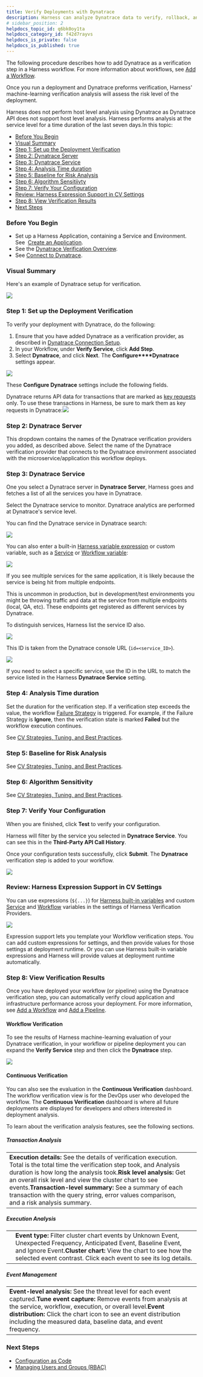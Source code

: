 ```yaml
---
title: Verify Deployments with Dynatrace
description: Harness can analyze Dynatrace data to verify, rollback, and improve deployments.
# sidebar_position: 2
helpdocs_topic_id: q6bk0oy1ta
helpdocs_category_id: f42d7rayvs
helpdocs_is_private: false
helpdocs_is_published: true
---
```


The following procedure describes how to add Dynatrace as a verification step in a Harness workflow. For more information about workflows, see [Add a Workflow](https://docs.harness.io/article/m220i1tnia-workflow-configuration).

Once you run a deployment and Dynatrace preforms verification, Harness' machine-learning verification analysis will assess the risk level of the deployment.

Harness does not perform host level analysis using Dynatrace as Dynatrace API does not support host level analysis. Harness performs analysis at the service level for a time duration of the last seven days.In this topic:

* [Before You Begin](#before_you_begin)
* [Visual Summary](#visual_summary)
* [Step 1: Set up the Deployment Verification](#step_1_set_up_the_deployment_verification)
* [Step 2: Dynatrace Server](#step_2_dynatrace_server)
* [Step 3: Dynatrace Service](#step_3_dynatrace_service)
* [Step 4: Analysis Time duration](#step_4_analysis_time_duration)
* [Step 5: Baseline for Risk Analysis](#step_5_baseline_for_risk_analysis)
* [Step 6: Algorithm Sensitiivty](#step_6_algorithm_sensitiivty)
* [Step 7: Verify Your Configuration](#step_7_verify_your_configuration)
* [Review: Harness Expression Support in CV Settings](#review_harness_expression_support_in_cv_settings)
* [Step 8: View Verification Results](#step_8_view_verification_results)
* [Next Steps](#next_steps)

### Before You Begin

* Set up a Harness Application, containing a Service and Environment. See  [Create an Application](https://docs.harness.io/article/bucothemly-application-configuration).
* See the [Dynatrace Verification Overview](../continuous-verification-overview/concepts-cv/dynatrace-verification-overview.md).
* See [Connect to Dynatrace](1-dynatrace-connection-setup.md).

### Visual Summary

Here's an example of Dynatrace setup for verification.

![](./static/3-verify-deployments-with-dynatrace-00.png)

### Step 1: Set up the Deployment Verification

To verify your deployment with Dynatrace, do the following:

1. Ensure that you have added Dynatrace as a verification provider, as described in [Dynatrace Connection Setup](1-dynatrace-connection-setup.md).
2. In your Workflow, under **Verify Service**, click **Add Step**.
3. Select **Dynatrace**, and click **Next**. The **Configure****Dynatrace** settings appear.

![](./static/3-verify-deployments-with-dynatrace-01.png)

These **Configure Dynatrace** settings include the following fields.

Dynatrace returns API data for transactions that are marked as [key requests](https://www.dynatrace.com/support/help/how-to-use-dynatrace/transactions-and-services/monitoring/monitor-key-requests/) only. To use these transactions in Harness, be sure to mark them as key requests in Dynatrace:![](./static/3-verify-deployments-with-dynatrace-02.png)

### Step 2: Dynatrace Server

This dropdown contains the names of the Dynatrace verification providers you added, as described above. Select the name of the Dynatrace verification provider that connects to the Dynatrace environment associated with the microservice/application this workflow deploys.

### Step 3: Dynatrace Service

One you select a Dynatrace server in **Dynatrace Server**, Harness goes and fetches a list of all the services you have in Dynatrace.

Select the Dynatrace service to monitor. Dynatrace analytics are performed at Dynatrace's service level.

You can find the Dynatrace service in Dynatrace search:

[![](./static/3-verify-deployments-with-dynatrace-03.png)](./static/3-verify-deployments-with-dynatrace-03.png)

You can also enter a built-in [Harness variable expression](https://docs.harness.io/article/9dvxcegm90-variables) or custom variable, such as a [Service](https://docs.harness.io/article/eb3kfl8uls-service-configuration) or [Workflow variable](https://docs.harness.io/article/766iheu1bk-add-workflow-variables-new-template):

[![](./static/3-verify-deployments-with-dynatrace-05.png)](./static/3-verify-deployments-with-dynatrace-05.png)

If you see multiple services for the same application, it is likely because the service is being hit from multiple endpoints.

This is uncommon in production, but in development/test environments you might be throwing traffic and data at the service from multiple endpoints (local, QA, etc). These endpoints get registered as different services by Dynatrace.

To distinguish services, Harness list the service ID also.

[![](./static/3-verify-deployments-with-dynatrace-07.png)](./static/3-verify-deployments-with-dynatrace-07.png)

This ID is taken from the Dynatrace console URL (`id=<service_ID>`).

[![](./static/3-verify-deployments-with-dynatrace-09.png)](./static/3-verify-deployments-with-dynatrace-09.png)

If you need to select a specific service, use the ID in the URL to match the service listed in the Harness **Dynatrace Service** setting.

### Step 4: Analysis Time duration

Set the duration for the verification step. If a verification step exceeds the value, the workflow [Failure Strategy](https://docs.harness.io/article/m220i1tnia-workflow-configuration#failure_strategy) is triggered. For example, if the Failure Strategy is **Ignore**, then the verification state is marked **Failed** but the workflow execution continues.

See [CV Strategies, Tuning, and Best Practices](../continuous-verification-overview/concepts-cv/cv-strategies-and-best-practices.md).

### Step 5: Baseline for Risk Analysis

See [CV Strategies, Tuning, and Best Practices](../continuous-verification-overview/concepts-cv/cv-strategies-and-best-practices.md).

### Step 6: Algorithm Sensitivity

See [CV Strategies, Tuning, and Best Practices](../continuous-verification-overview/concepts-cv/cv-strategies-and-best-practices.md#algorithm-sensitivity-and-failure-criteria).

### Step 7: Verify Your Configuration

When you are finished, click **Test** to verify your configuration.

Harness will filter by the service you selected in **Dynatrace Service**. You can see this in the **Third-Party API Call History**.

Once your configuration tests successfully, click **Submit**. The **Dynatrace** verification step is added to your workflow.

![](./static/3-verify-deployments-with-dynatrace-11.png)

### Review: Harness Expression Support in CV Settings

You can use expressions (`${...}`) for [Harness built-in variables](https://docs.harness.io/article/7bpdtvhq92-workflow-variables-expressions) and custom [Service](https://docs.harness.io/article/eb3kfl8uls-service-configuration) and [Workflow](https://docs.harness.io/article/766iheu1bk-add-workflow-variables-new-template) variables in the settings of Harness Verification Providers.

![](./static/3-verify-deployments-with-dynatrace-12.png)

Expression support lets you template your Workflow verification steps. You can add custom expressions for settings, and then provide values for those settings at deployment runtime. Or you can use Harness built-in variable expressions and Harness will provide values at deployment runtime automatically.

### Step 8: View Verification Results

Once you have deployed your workflow (or pipeline) using the Dynatrace verification step, you can automatically verify cloud application and infrastructure performance across your deployment. For more information, see [Add a Workflow](https://docs.harness.io/article/m220i1tnia-workflow-configuration) and [Add a Pipeline](https://docs.harness.io/article/zc1u96u6uj-pipeline-configuration).

#### Workflow Verification

To see the results of Harness machine-learning evaluation of your Dynatrace verification, in your workflow or pipeline deployment you can expand the **Verify Service** step and then click the **Dynatrace** step.

![](./static/3-verify-deployments-with-dynatrace-13.png)

#### Continuous Verification

You can also see the evaluation in the **Continuous Verification** dashboard. The workflow verification view is for the DevOps user who developed the workflow. The **Continuous Verification** dashboard is where all future deployments are displayed for developers and others interested in deployment analysis.

To learn about the verification analysis features, see the following sections.

##### Transaction Analysis



|  |  |
| --- | --- |
| **Execution details:** See the details of verification execution. Total is the total time the verification step took, and Analysis duration is how long the analysis took.**Risk level analysis:** Get an overall risk level and view the cluster chart to see events.**Transaction-level summary:** See a summary of each transaction with the query string, error values comparison, and a risk analysis summary. |  |

##### Execution Analysis



|  |  |
| --- | --- |
|  | **Event type:** Filter cluster chart events by Unknown Event, Unexpected Frequency, Anticipated Event, Baseline Event, and Ignore Event.**Cluster chart:** View the chart to see how the selected event contrast. Click each event to see its log details. |

##### Event Management



|  |  |
| --- | --- |
| **Event-level analysis:** See the threat level for each event captured.**Tune event capture:** Remove events from analysis at the service, workflow, execution, or overall level.**Event distribution:** Click the chart icon to see an event distribution including the measured data, baseline data, and event frequency. |  |

### Next Steps

* [Configuration as Code](https://docs.harness.io/article/htvzryeqjw-configuration-as-code)
* [Managing Users and Groups (RBAC)](https://docs.harness.io/article/ven0bvulsj-users-and-permissions)

